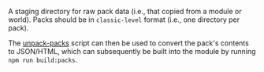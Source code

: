 A staging directory for raw pack data (i.e., that copied from a module or world). Packs should be in `classic-level` format (i.e., one directory per pack).

The [unpack-packs](..%2Funpack-packs.js) script can then be used to convert the pack's contents to JSON/HTML, which can subsequently be built into the module by running `npm run build:packs`.
